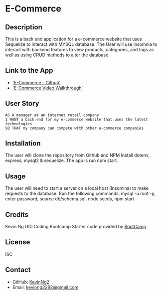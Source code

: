 # E-Commerce 

## Description 
This is a back end application for a e-commerce website that uses Sequelize to interact with MYSQL database. The User will use insomnia to interact with backend features to view products, categories, and tags as well as using CRUD methods to alter the database. 

## Link to the App
* ['E-Commerce - Github'](https://github.com/KevinNg2/E-Commerce-Backend)
* ['E-Commerce Video Walkthrough']()

## User Story
```
AS A manager at an internet retail company
I WANT a back end for my e-commerce website that uses the latest technologies
SO THAT my company can compete with other e-commerce companies
```

## Installation
The user will clone the repository from Github and NPM Install dotenv, express, mysql2 & sequelize.
The app is run npm start.

## Usage
The user will need to start a server on a local host (Insomina) to make requests to the database. Run the following commands:
mysql -u root -p, enter password, source db/schema.sql, node seeds, npm start

## Credits
Kevin Ng UCI Coding Bootcamp
Starter code provided by [BootCamp](https://github.com/coding-boot-camp/fantastic-umbrella)

## License
ISC

## Contact
- GitHub: [KevinNg2](https://github.com/KevinNg2)
- Email: [kevinng3292@gmail.com](mailto:kevinng3292@gmail.com)
